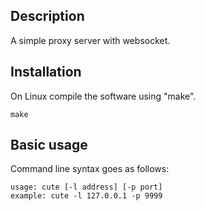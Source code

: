 ## Description

A simple proxy server with websocket.

## Installation

On Linux compile the software using "make". 
```
make
```

## Basic usage

Command line syntax goes as follows:
```
usage: cute [-l address] [-p port]
example: cute -l 127.0.0.1 -p 9999
```
